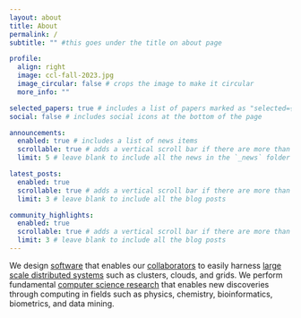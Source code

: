 ```yaml
---
layout: about
title: About
permalink: /
subtitle: "" #this goes under the title on about page

profile:
  align: right
  image: ccl-fall-2023.jpg
  image_circular: false # crops the image to make it circular
  more_info: ""

selected_papers: true # includes a list of papers marked as "selected={true}"
social: false # includes social icons at the bottom of the page

announcements:
  enabled: true # includes a list of news items
  scrollable: true # adds a vertical scroll bar if there are more than 3 news items
  limit: 5 # leave blank to include all the news in the `_news` folder

latest_posts:
  enabled: true
  scrollable: true # adds a vertical scroll bar if there are more than 3 new posts items
  limit: 3 # leave blank to include all the blog posts

community_highlights:
  enabled: true
  scrollable: true # adds a vertical scroll bar if there are more than 3 new posts items
  limit: 3 # leave blank to include all the blog posts
---
```


We design [software](#) that enables our [collaborators](#) to easily harness [large scale distributed systems](#) such as clusters, clouds, and grids. We perform fundamental [computer science research]() that enables new discoveries through computing in fields such as physics, chemistry, bioinformatics, biometrics, and data mining.
